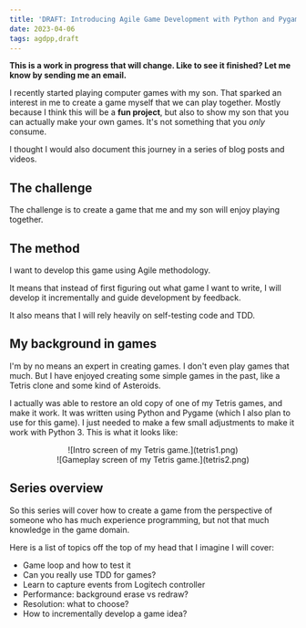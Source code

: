 ```yaml
---
title: 'DRAFT: Introducing Agile Game Development with Python and Pygame'
date: 2023-04-06
tags: agdpp,draft
---
```


**This is a work in progress that will change. Like to see it finished? Let me know by sending me an email.**

I recently started playing computer games with my son. That sparked an interest
in me to create a game myself that we can play together. Mostly because I think
this will be a **fun project**, but also to show my son that you can actually
make your own games. It's not something that you *only* consume.

I thought I would also document this journey in a series of blog posts and
videos.

## The challenge

The challenge is to create a game that me and my son will enjoy playing
together.

## The method

I want to develop this game using Agile methodology.

It means that instead of first figuring out what game I want
to write, I will develop it incrementally and guide development by feedback.

It also means that I will rely heavily on self-testing code and TDD.

## My background in games

I'm by no means an expert in creating games. I don't even play games that much.
But I have enjoyed creating some simple games in the past, like a Tetris clone
and some kind of Asteroids.

I actually was able to restore an old copy of one of my Tetris games, and make
it work. It was written using Python and Pygame (which I also plan to use for
this game). I just needed to make a few small adjustments to make it work with
Python 3. This is what it looks like:

<center>
![Intro screen of my Tetris game.](tetris1.png)
</center>

<center>
![Gameplay screen of my Tetris game.](tetris2.png)
</center>

## Series overview

So this series will cover how to create a game from the perspective of someone
who has much experience programming, but not that much knowledge in the game
domain.

Here is a list of topics off the top of my head that I imagine I will cover:

* Game loop and how to test it
* Can you really use TDD for games?
* Learn to capture events from Logitech controller
* Performance: background erase vs redraw?
* Resolution: what to choose?
* How to incrementally develop a game idea?
